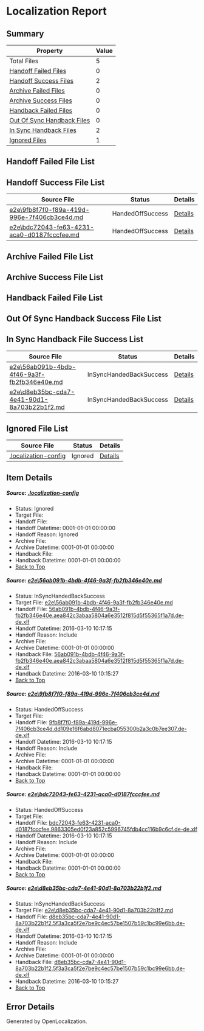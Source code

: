 # <a name='report-top'></a> Localization Report

## Summary
 Property | Value 
 -------- | ----- 
 Total Files | 5
[ Handoff Failed Files ](#handoff-failed-list)| 0
[ Handoff Success Files ](#handoff-success-list)| 2
[ Archive Failed Files ](#archive-failed-list)| 0
[ Archive Success Files ](#archive-success-list)| 0
[ Handback Failed Files ](#handback-failed-list)| 0
[ Out Of Sync Handback Files ](#outofsync-handback-success-list)| 0
[ In Sync Handback Files ](#insync-handback-success-list)| 2
[ Ignored Files ](#ignored-list)| 1

## <a name='handoff-failed-list'></a> Handoff Failed File List

## <a name='handoff-success-list'></a> Handoff Success File List
 Source File | Status | Details 
 ----------- | ------ | ------- 
 [e2e\9fb8f7f0-f89a-419d-996e-7f406cb3ce4d.md](https://github.com/OpenLocalizationTest/oltest/blob/da63f2a52ae03611771e7392ed08a60dd3f9f029/e2e/9fb8f7f0-f89a-419d-996e-7f406cb3ce4d.md) | HandedOffSuccess | [Details](#1964c3bc2cb46870cbba32f802e1ee1b16fb0eaf2)
 [e2e\bdc72043-fe63-4231-aca0-d0187fcccfee.md](https://github.com/OpenLocalizationTest/oltest/blob/8a95fdcaf7e57db22fb921fcf4d86cf45b8476fd/e2e/bdc72043-fe63-4231-aca0-d0187fcccfee.md) | HandedOffSuccess | [Details](#e6a1fde1675108e68f8da7a5a672f4ae3461ea263)

## <a name='archive-failed-list'></a> Archive Failed File List

## <a name='archive-success-list'></a> Archive Success File List

## <a name='handback-failed-list'></a> Handback Failed File List

## <a name='outofsync-handback-success-list'></a> Out Of Sync Handback Success File List

## <a name='insync-handback-success-list'></a> In Sync Handback File Success List
 Source File | Status | Details 
 ----------- | ------ | ------- 
 [e2e\56ab091b-4bdb-4f46-9a3f-fb2fb346e40e.md](https://github.com/OpenLocalizationTest/oltest/blob/3662a1916f6442c9e80f86cbc7b14081f499c55d/e2e/56ab091b-4bdb-4f46-9a3f-fb2fb346e40e.md) | InSyncHandedBackSuccess | [Details](#1e57e8677af1c0b75f0f496f4a0816a6397e9eec1)
 [e2e\d8eb35bc-cda7-4e41-90d1-8a703b22b1f2.md](https://github.com/OpenLocalizationTest/oltest/blob/3662a1916f6442c9e80f86cbc7b14081f499c55d/e2e/d8eb35bc-cda7-4e41-90d1-8a703b22b1f2.md) | InSyncHandedBackSuccess | [Details](#bc6645932ca66bcdd1a4bfb2d5924e25f8044a674)

## <a name='ignored-list'></a> Ignored File List
 Source File | Status | Details 
 ----------- | ------ | ------- 
 [.localization-config](https://github.com/OpenLocalizationTest/oltest/blob/da63f2a52ae03611771e7392ed08a60dd3f9f029/.localization-config) | Ignored | [Details](#66aca4b1c2f43b14ec41e0e427345df94af1d5e10)

## Item Details
##### <a name='66aca4b1c2f43b14ec41e0e427345df94af1d5e10'></a> Source: [.localization-config](https://github.com/OpenLocalizationTest/oltest/blob/da63f2a52ae03611771e7392ed08a60dd3f9f029/.localization-config)
* Status: Ignored
* Target File: 
* Handoff File: 
* Handoff Datetime: 0001-01-01 00:00:00
* Handoff Reason: Ignored
* Archive File: 
* Archive Datetime: 0001-01-01 00:00:00
* Handback File: 
* Handback Datetime: 0001-01-01 00:00:00
* [Back to Top](#report-top)

##### <a name='1e57e8677af1c0b75f0f496f4a0816a6397e9eec1'></a> Source: [e2e\56ab091b-4bdb-4f46-9a3f-fb2fb346e40e.md](https://github.com/OpenLocalizationTest/oltest/blob/3662a1916f6442c9e80f86cbc7b14081f499c55d/e2e/56ab091b-4bdb-4f46-9a3f-fb2fb346e40e.md)
* Status: InSyncHandedBackSuccess
* Target File: [e2e\56ab091b-4bdb-4f46-9a3f-fb2fb346e40e.md](https://github.com/OpenLocalizationTestOrg/oltest.de-de/blob/4e8be4105b814c13dd09dd0b4bca5a2f88d7be79/e2e/56ab091b-4bdb-4f46-9a3f-fb2fb346e40e.md)
* Handoff File: [56ab091b-4bdb-4f46-9a3f-fb2fb346e40e.aea842c3abaa5804a6e3512f815d5f55365f1a7d.de-de.xlf](https://github.com/OpenLocalizationTestOrg/olhandoff/blob/0d233ad7970cf31079b85ef10e90b1e6221e079c/ol-handoff/OpenLocalizationTestOrg/oltest.de-de/xinjiang/ht/56ab091b-4bdb-4f46-9a3f-fb2fb346e40e.aea842c3abaa5804a6e3512f815d5f55365f1a7d.de-de.xlf)
* Handoff Datetime: 2016-03-10 10:17:15
* Handoff Reason: Include
* Archive File: 
* Archive Datetime: 0001-01-01 00:00:00
* Handback File: [56ab091b-4bdb-4f46-9a3f-fb2fb346e40e.aea842c3abaa5804a6e3512f815d5f55365f1a7d.de-de.xlf](https://github.com/OpenLocalizationTestOrg/olhandback/blob/8982149c03d02718fae9c5a20fbb09adbab580c4/ol-handback/OpenLocalizationTestOrg/oltest.de-de/xinjiang/high/56ab091b-4bdb-4f46-9a3f-fb2fb346e40e.aea842c3abaa5804a6e3512f815d5f55365f1a7d.de-de.xlf)
* Handback Datetime: 2016-03-10 10:15:27
* [Back to Top](#report-top)

##### <a name='1964c3bc2cb46870cbba32f802e1ee1b16fb0eaf2'></a> Source: [e2e\9fb8f7f0-f89a-419d-996e-7f406cb3ce4d.md](https://github.com/OpenLocalizationTest/oltest/blob/da63f2a52ae03611771e7392ed08a60dd3f9f029/e2e/9fb8f7f0-f89a-419d-996e-7f406cb3ce4d.md)
* Status: HandedOffSuccess
* Target File: 
* Handoff File: [9fb8f7f0-f89a-419d-996e-7f406cb3ce4d.dd109e16f6abd8071ecba055300b2a3c0b7ee307.de-de.xlf](https://github.com/OpenLocalizationTestOrg/olhandoff/blob/0d233ad7970cf31079b85ef10e90b1e6221e079c/ol-handoff/OpenLocalizationTestOrg/oltest.de-de/xinjiang/ht/9fb8f7f0-f89a-419d-996e-7f406cb3ce4d.dd109e16f6abd8071ecba055300b2a3c0b7ee307.de-de.xlf)
* Handoff Datetime: 2016-03-10 10:17:15
* Handoff Reason: Include
* Archive File: 
* Archive Datetime: 0001-01-01 00:00:00
* Handback File: 
* Handback Datetime: 0001-01-01 00:00:00
* [Back to Top](#report-top)

##### <a name='e6a1fde1675108e68f8da7a5a672f4ae3461ea263'></a> Source: [e2e\bdc72043-fe63-4231-aca0-d0187fcccfee.md](https://github.com/OpenLocalizationTest/oltest/blob/8a95fdcaf7e57db22fb921fcf4d86cf45b8476fd/e2e/bdc72043-fe63-4231-aca0-d0187fcccfee.md)
* Status: HandedOffSuccess
* Target File: 
* Handoff File: [bdc72043-fe63-4231-aca0-d0187fcccfee.9863305ed0f23a852c5996745fdb4cc116b9c6cf.de-de.xlf](https://github.com/OpenLocalizationTestOrg/olhandoff/blob/0d233ad7970cf31079b85ef10e90b1e6221e079c/ol-handoff/OpenLocalizationTestOrg/oltest.de-de/xinjiang/ht/bdc72043-fe63-4231-aca0-d0187fcccfee.9863305ed0f23a852c5996745fdb4cc116b9c6cf.de-de.xlf)
* Handoff Datetime: 2016-03-10 10:17:15
* Handoff Reason: Include
* Archive File: 
* Archive Datetime: 0001-01-01 00:00:00
* Handback File: 
* Handback Datetime: 0001-01-01 00:00:00
* [Back to Top](#report-top)

##### <a name='bc6645932ca66bcdd1a4bfb2d5924e25f8044a674'></a> Source: [e2e\d8eb35bc-cda7-4e41-90d1-8a703b22b1f2.md](https://github.com/OpenLocalizationTest/oltest/blob/3662a1916f6442c9e80f86cbc7b14081f499c55d/e2e/d8eb35bc-cda7-4e41-90d1-8a703b22b1f2.md)
* Status: InSyncHandedBackSuccess
* Target File: [e2e\d8eb35bc-cda7-4e41-90d1-8a703b22b1f2.md](https://github.com/OpenLocalizationTestOrg/oltest.de-de/blob/4e8be4105b814c13dd09dd0b4bca5a2f88d7be79/e2e/d8eb35bc-cda7-4e41-90d1-8a703b22b1f2.md)
* Handoff File: [d8eb35bc-cda7-4e41-90d1-8a703b22b1f2.5f3a3ca5f2e7be9c4ec57be1507b59c1bc99e6bb.de-de.xlf](https://github.com/OpenLocalizationTestOrg/olhandoff/blob/0d233ad7970cf31079b85ef10e90b1e6221e079c/ol-handoff/OpenLocalizationTestOrg/oltest.de-de/xinjiang/ht/d8eb35bc-cda7-4e41-90d1-8a703b22b1f2.5f3a3ca5f2e7be9c4ec57be1507b59c1bc99e6bb.de-de.xlf)
* Handoff Datetime: 2016-03-10 10:17:15
* Handoff Reason: Include
* Archive File: 
* Archive Datetime: 0001-01-01 00:00:00
* Handback File: [d8eb35bc-cda7-4e41-90d1-8a703b22b1f2.5f3a3ca5f2e7be9c4ec57be1507b59c1bc99e6bb.de-de.xlf](https://github.com/OpenLocalizationTestOrg/olhandback/blob/8982149c03d02718fae9c5a20fbb09adbab580c4/ol-handback/OpenLocalizationTestOrg/oltest.de-de/xinjiang/high/d8eb35bc-cda7-4e41-90d1-8a703b22b1f2.5f3a3ca5f2e7be9c4ec57be1507b59c1bc99e6bb.de-de.xlf)
* Handback Datetime: 2016-03-10 10:15:27
* [Back to Top](#report-top)


## Error Details

Generated by OpenLocalization.
